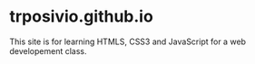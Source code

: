 # trposivio.github.io
This site is for learning HTMLS, CSS3 and JavaScript for a web developement class.
